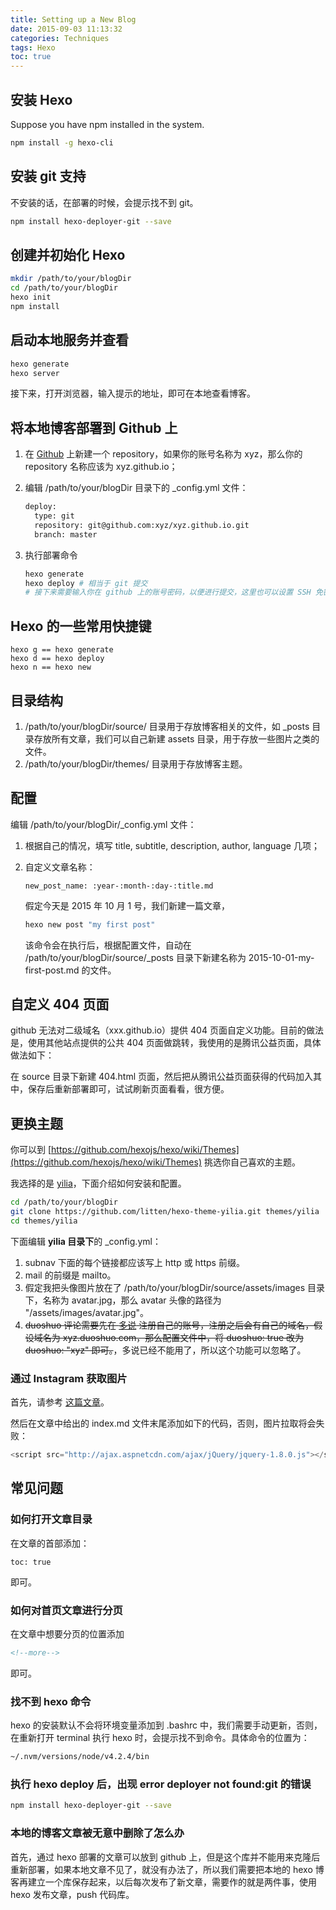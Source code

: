 ```yaml
---
title: Setting up a New Blog
date: 2015-09-03 11:13:32
categories: Techniques
tags: Hexo
toc: true
---
```


## 安装 Hexo

Suppose you have npm installed in the system.

```bash
npm install -g hexo-cli
```

## 安装 git 支持

不安装的话，在部署的时候，会提示找不到 git。

```bash
npm install hexo-deployer-git --save
```

<!--more-->

## 创建并初始化 Hexo

``` bash
mkdir /path/to/your/blogDir
cd /path/to/your/blogDir
hexo init
npm install
```

## 启动本地服务并查看

```bash
hexo generate
hexo server
```

接下来，打开浏览器，输入提示的地址，即可在本地查看博客。

## 将本地博客部署到 Github 上

1. 在 [Github](https://github.com) 上新建一个 repository，如果你的账号名称为 xyz，那么你的 repository 名称应该为 xyz.github.io；
2. 编辑 /path/to/your/blogDir 目录下的 _config.yml 文件：

    ```bash
    deploy:
      type: git
      repository: git@github.com:xyz/xyz.github.io.git
      branch: master
    ```

3. 执行部署命令

    ```bash
    hexo generate
    hexo deploy # 相当于 git 提交
    # 接下来需要输入你在 github 上的账号密码，以便进行提交，这里也可以设置 SSH 免密码提交
    ```

## Hexo 的一些常用快捷键

```text
hexo g == hexo generate
hexo d == hexo deploy
hexo n == hexo new
```

## 目录结构

1. /path/to/your/blogDir/source/ 目录用于存放博客相关的文件，如 _posts 目录存放所有文章，我们可以自己新建 assets 目录，用于存放一些图片之类的文件。
2. /path/to/your/blogDir/themes/ 目录用于存放博客主题。

## 配置

编辑 /path/to/your/blogDir/_config.yml 文件：

1. 根据自己的情况，填写 title, subtitle, description, author, language 几项；
2. 自定义文章名称：

    ```text
    new_post_name: :year-:month-:day-:title.md
    ```

    假定今天是 2015 年 10 月 1 号，我们新建一篇文章，

    ```bash
    hexo new post "my first post"
    ```

    该命令会在执行后，根据配置文件，自动在 /path/to/your/blogDir/source/_posts 目录下新建名称为 2015-10-01-my-first-post.md 的文件。

## 自定义 404 页面

github 无法对二级域名（xxx.github.io）提供 404 页面自定义功能。目前的做法是，使用其他站点提供的公共 404 页面做跳转，我使用的是腾讯公益页面，具体做法如下：

在 source 目录下新建 404.html 页面，然后把从腾讯公益页面获得的代码加入其中，保存后重新部署即可，试试刷新页面看看，很方便。

## 更换主题

你可以到 [https://github.com/hexojs/hexo/wiki/Themes](https://github.com/hexojs/hexo/wiki/Themes) 挑选你自己喜欢的主题。

我选择的是 [yilia](https://github.com/litten/hexo-theme-yilia)，下面介绍如何安装和配置。

```bash
cd /path/to/your/blogDir
git clone https://github.com/litten/hexo-theme-yilia.git themes/yilia
cd themes/yilia
```

下面编辑 **yilia 目录下**的 _config.yml：

1. subnav 下面的每个链接都应该写上 http 或 https 前缀。
2. mail 的前缀是 mailto。
3. 假定我把头像图片放在了 /path/to/your/blogDir/source/assets/images 目录下，名称为 avatar.jpg，那么 avatar 头像的路径为 "/assets/images/avatar.jpg"。
4. ~~duoshuo 评论需要先在 [多说](http://duoshuo.com) 注册自己的账号，注册之后会有自己的域名，假设域名为 xyz.duoshuo.com，那么配置文件中，将 duoshuo: true 改为 duoshuo: "xyz" 即可。~~，多说已经不能用了，所以这个功能可以忽略了。

### 通过 Instagram 获取图片

首先，请参考 [这篇文章](https://github.com/litten/hexo-theme-yilia/wiki/%E5%90%8C%E6%AD%A5%E4%BD%A0%E7%9A%84instagram%E5%9B%BE%E7%89%87)。

然后在文章中给出的 index.md 文件末尾添加如下的代码，否则，图片拉取将会失败：

``` javascript
<script src="http://ajax.aspnetcdn.com/ajax/jQuery/jquery-1.8.0.js"></script>
```

## 常见问题

### 如何打开文章目录

在文章的首部添加：

```text
toc: true
```

即可。

### 如何对首页文章进行分页

在文章中想要分页的位置添加

```html 
<!--more-->
```

即可。

### 找不到 hexo 命令

hexo 的安装默认不会将环境变量添加到 .bashrc 中，我们需要手动更新，否则，在重新打开 terminal 执行 hexo 时，会提示找不到命令。具体命令的位置为：

```bash
~/.nvm/versions/node/v4.2.4/bin
```

### 执行 hexo deploy 后，出现 error deployer not found:git 的错误

```bash
npm install hexo-deployer-git --save
```

### 本地的博客文章被无意中删除了怎么办

首先，通过 hexo 部署的文章可以放到 github 上，但是这个库并不能用来克隆后重新部署，如果本地文章不见了，就没有办法了，所以我们需要把本地的 hexo 博客再建立一个库保存起来，以后每次发布了新文章，需要作的就是两件事，使用 hexo 发布文章，push 代码库。
